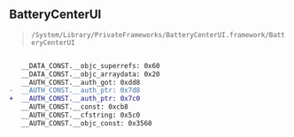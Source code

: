 ## BatteryCenterUI

> `/System/Library/PrivateFrameworks/BatteryCenterUI.framework/BatteryCenterUI`

```diff

   __DATA_CONST.__objc_superrefs: 0x60
   __DATA_CONST.__objc_arraydata: 0x20
   __AUTH_CONST.__auth_got: 0xdd8
-  __AUTH_CONST.__auth_ptr: 0x7d8
+  __AUTH_CONST.__auth_ptr: 0x7c0
   __AUTH_CONST.__const: 0xcb8
   __AUTH_CONST.__cfstring: 0x5c0
   __AUTH_CONST.__objc_const: 0x3560

```
